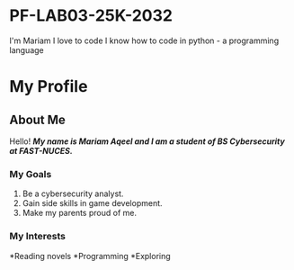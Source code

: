 # PF-LAB03-25K-2032
I'm Mariam
I love to code
I know how to code in python - a programming language
# My Profile
## About Me
Hello! ***My name is Mariam Aqeel and I am a student of BS Cybersecurity at FAST-NUCES.***
### My Goals
1. Be a cybersecurity analyst.
2. Gain side skills in game development.
3. Make my parents proud of me.
### My Interests
*Reading novels
*Programming 
*Exploring
